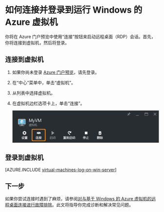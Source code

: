 <!-- Ibiza portal: tested -->

<properties
	pageTitle="连接到 Windows Server VM | Azure"
	description="了解如何使用 Azure 门户预览和 Resource Manager 部署模型连接并登录到 Windows Server VM。"
	services="virtual-machines-windows"
	documentationCenter=""
	authors="cynthn"
	manager="timlt"
	editor="tysonn"
	tags="azure-resource-manager"/>

<tags
	ms.service="virtual-machines-windows"
	ms.date="05/05/2016"
	wacn.date="06/29/2016"/>

# 如何连接并登录到运行 Windows 的 Azure 虚拟机 

你将在 Azure 门户预览中使用“连接”按钮来启动远程桌面（RDP）会话。首先，你将连接到虚拟机，然后将登录。

## 连接到虚拟机

1. 如果你尚未登录 [Azure 门户预览](https://portal.azure.cn/)，请先登录。

2.	在“中心”菜单中，单击“虚拟机”。

3.	从列表中选择虚拟机。

4. 在虚拟机边栏选项卡上，单击“连接”。

	![连接到虚拟机](./media/virtual-machines-windows-connect-logon/connect.png)

## 登录到虚拟机

[AZURE.INCLUDE [virtual-machines-log-on-win-server](../includes/virtual-machines-log-on-win-server.md)]

## 下一步

如果你尝试连接时遇到了麻烦，请参阅[对与基于 Windows 的 Azure 虚拟机的远程桌面连接进行故障排除](/documentation/articles/virtual-machines-windows-troubleshoot-rdp-connection)。此文将指导你完成诊断和解决常见问题。

<!---HONumber=Mooncake_0411_2016-->